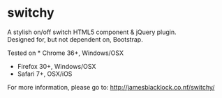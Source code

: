 switchy
=======

A stylish on/off switch HTML5 component &amp; jQuery plugin.  
Designed for, but not dependent on, Bootstrap.

Tested on * Chrome 36+, Windows/OSX
* Firefox 30+, Windows/OSX
* Safari 7+, OSX/iOS

For more information, please go to:
http://jamesblacklock.co.nf/switchy/
